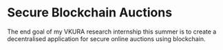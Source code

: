 # Secure Blockchain Auctions
The end goal of my VKURA research internship this summer is to create a decentralised application for secure online auctions using blockchain.
